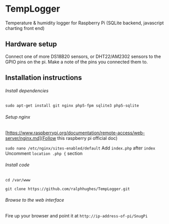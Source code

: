 # TempLogger
Temperature &amp; humidity logger for Raspberry Pi (SQLite backend, javascript charting front end)


## Hardware setup
Connect one of more DS18B20 sensors, or DHT22/AM2302 sensors to the GPIO pins on the pi. Make a note of the pins you connected them to.

## Installation instructions

###### Install dependencies
`sudo apt-get install git nginx php5-fpm sqlite3 php5-sqlite`


###### Setup nginx
[https://www.raspberrypi.org/documentation/remote-access/web-server/nginx.md](Follow this raspberry pi official doc)

`sudo nano /etc/nginx/sites-enabled/default`
Add `index.php` after `index`
Uncomment `location .php {` section

###### Install code
`cd /var/www`

`git clone https://github.com/ralphhughes/TempLogger.git`


###### Browse to the web interface

Fire up your browser and point it at `http://ip-address-of-pi/SnugPi`
